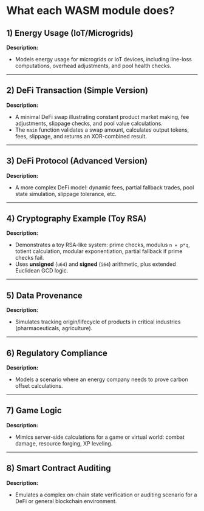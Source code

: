 # What each WASM module does?

## 1) **Energy Usage (IoT/Microgrids)** 
**Description:**  
- Models energy usage for microgrids or IoT devices, including line-loss computations, overhead adjustments, and pool health checks.  

 

---

## 2) **DeFi Transaction (Simple Version)**
**Description:**  
- A minimal DeFi swap illustrating constant product market making, fee adjustments, slippage checks, and pool value calculations.  
- The `main` function validates a swap amount, calculates output tokens, fees, slippage, and returns an XOR-combined result.



---

## 3) **DeFi Protocol (Advanced Version)** 
**Description:**  
- A more complex DeFi model: dynamic fees, partial fallback trades, pool state simulation, slippage tolerance, etc.  

---

## 4) **Cryptography Example (Toy RSA)**
**Description:**  
- Demonstrates a toy RSA-like system: prime checks, modulus `n = p*q`, totient calculation, modular exponentiation, partial fallback if prime checks fail.  
- Uses **unsigned** (`u64`) and **signed** (`i64`) arithmetic, plus extended Euclidean GCD logic.



---

## 5) **Data Provenance**  
**Description:**  
- Simulates tracking origin/lifecycle of products in critical industries (pharmaceuticals, agriculture).  


---

## 6) **Regulatory Compliance** 
**Description:**  
- Models a scenario where an energy company needs to prove carbon offset calculations.  


---

## 7) **Game Logic**
**Description:**  
- Mimics server-side calculations for a game or virtual world: combat damage, resource forging, XP leveling. 

---

## 8) **Smart Contract Auditing**

**Description:**  
- Emulates a complex on-chain state verification or auditing scenario for a DeFi or general blockchain environment.  





